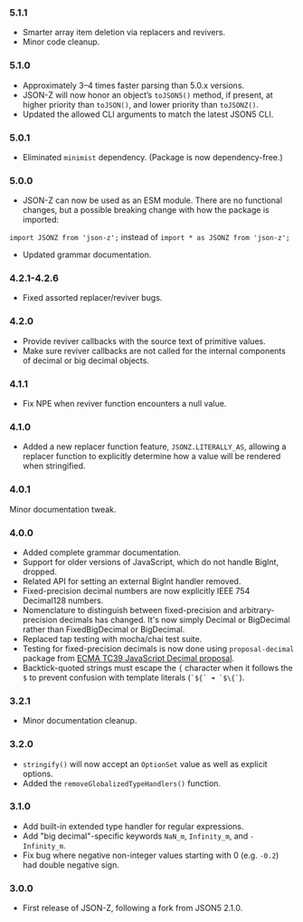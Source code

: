 ### 5.1.1

* Smarter array item deletion via replacers and revivers.
* Minor code cleanup.

### 5.1.0

* Approximately 3–4 times faster parsing than 5.0.x versions.
* JSON-Z will now honor an object’s `toJSON5()` method, if present, at higher priority than `toJSON()`, and lower priority than `toJSONZ()`.
* Updated the allowed CLI arguments to match the latest JSON5 CLI.

### 5.0.1

* Eliminated `minimist` dependency. (Package is now dependency-free.)

### 5.0.0

* JSON-Z can now be used as an ESM module. There are no functional changes, but a possible breaking change with how the package is imported:

`import JSONZ from 'json-z';` instead of `import * as JSONZ from 'json-z';`
* Updated grammar documentation.

### 4.2.1-4.2.6

* Fixed assorted replacer/reviver bugs.

### 4.2.0

* Provide reviver callbacks with the source text of primitive values.
* Make sure reviver callbacks are not called for the internal components of decimal or big decimal objects.

### 4.1.1

* Fix NPE when reviver function encounters a null value.

### 4.1.0

* Added a new replacer function feature, `JSONZ.LITERALLY_AS`, allowing a replacer function to explicitly determine how a value will be rendered when stringified.

### 4.0.1

Minor documentation tweak.

### 4.0.0

* Added complete grammar documentation.
* Support for older versions of JavaScript, which do not handle BigInt, dropped.
* Related API for setting an external BigInt handler removed.
* Fixed-precision decimal numbers are now explicitly IEEE 754 Decimal128 numbers.
* Nomenclature to distinguish between fixed-precision and arbitrary-precision decimals has changed. It's now simply Decimal or BigDecimal rather than FixedBigDecimal or BigDecimal.
* Replaced tap testing with mocha/chai test suite.
* Testing for fixed-precision decimals is now done using `proposal-decimal` package from [ECMA TC39 JavaScript Decimal proposal](https://github.com/tc39/proposal-decimal).
* Backtick-quoted strings must escape the `{` character when it follows the `$` to prevent confusion with template literals (`` `${` ➜ `$\{` ``).

### 3.2.1

* Minor documentation cleanup.

### 3.2.0

* `stringify()` will now accept an `OptionSet` value as well as explicit options.
* Added the `removeGlobalizedTypeHandlers()` function.

### 3.1.0

* Add built-in extended type handler for regular expressions.
* Add "big decimal"-specific keywords `NaN_m`, `Infinity_m`, and `-Infinity_m`.
* Fix bug where negative non-integer values starting with 0 (e.g. `-0.2`) had double negative sign.

### 3.0.0

* First release of JSON-Z, following a fork from JSON5 2.1.0. 
